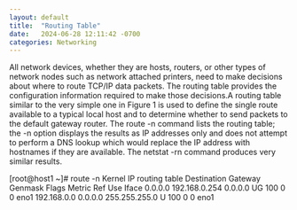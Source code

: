 ```yaml
---
layout: default
title:  "Routing Table"
date:   2024-06-28 12:11:42 -0700
categories: Networking
---
```


All network devices, whether they are hosts, routers, or other types of network nodes such as network attached printers, need to make decisions about where to route TCP/IP data packets. The routing table provides the configuration information required to make those decisions.A routing table similar to the very simple one in Figure 1 is used to define the single route available to a typical local host and to determine whether to send packets to the default gateway router. The route -n command lists the routing table; the -n option displays the results as IP addresses only and does not attempt to perform a DNS lookup which would replace the IP address with hostnames if they are available. The netstat -rn command produces very similar results.

[root@host1 ~]# route -n
Kernel IP routing table
Destination     Gateway         Genmask         Flags Metric Ref    Use Iface
0.0.0.0         192.168.0.254   0.0.0.0         UG    100    0        0 eno1
192.168.0.0     0.0.0.0         255.255.255.0   U     100    0        0 eno1
